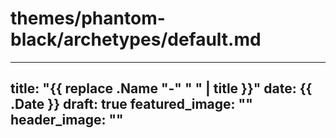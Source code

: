 # themes/phantom-black/archetypes/default.md
---
title: "{{ replace .Name "-" " " | title }}"
date: {{ .Date }}
draft: true
featured_image: ""
header_image: ""
---